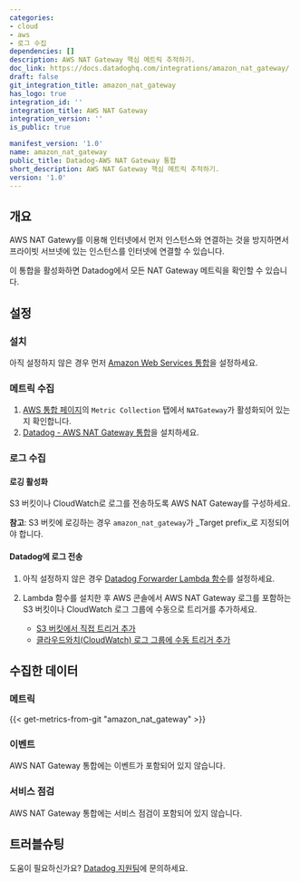 ```yaml
---
categories:
- cloud
- aws
- 로그 수집
dependencies: []
description: AWS NAT Gateway 핵심 메트릭 추적하기.
doc_link: https://docs.datadoghq.com/integrations/amazon_nat_gateway/
draft: false
git_integration_title: amazon_nat_gateway
has_logo: true
integration_id: ''
integration_title: AWS NAT Gateway
integration_version: ''
is_public: true

manifest_version: '1.0'
name: amazon_nat_gateway
public_title: Datadog-AWS NAT Gateway 통합
short_description: AWS NAT Gateway 핵심 메트릭 추적하기.
version: '1.0'
---
```


<!--  SOURCED FROM https://github.com/DataDog/dogweb -->
## 개요

AWS NAT Gatewy를 이용해 인터넷에서 먼저 인스턴스와 연결하는 것을 방지하면서 프라이빗 서브넷에 있는 인스턴스를 인터넷에 연결할 수 있습니다.

이 통합을 활성화하면 Datadog에서 모든 NAT Gateway 메트릭을 확인할 수 있습니다.

## 설정

### 설치

아직 설정하지 않은 경우 먼저 [Amazon Web Services 통합][1]을 설정하세요.

### 메트릭 수집

1. [AWS 통합 페이지][3]의 `Metric Collection` 탭에서 `NATGateway`가 활성화되어 있는지 확인합니다.
2. [Datadog - AWS NAT Gateway 통합][3]을 설치하세요.

### 로그 수집

#### 로깅 활성화

S3 버킷이나 CloudWatch로 로그를 전송하도록 AWS NAT Gateway를 구성하세요.

**참고**: S3 버킷에 로깅하는 경우 `amazon_nat_gateway`가 _Target prefix_로 지정되어야 합니다.

#### Datadog에 로그 전송

1. 아직 설정하지 않은 경우 [Datadog Forwarder Lambda 함수][4]를 설정하세요.
2. Lambda 함수를 설치한 후 AWS 콘솔에서 AWS NAT Gateway 로그를 포함하는 S3 버킷이나 CloudWatch 로그 그룹에 수동으로 트리거를 추가하세요.

    - [S3 버킷에서 직접 트리거 추가][5]
    - [클라우드와치(CloudWatch) 로그 그룹에 수동 트리거 추가][6]

## 수집한 데이터

### 메트릭
{{< get-metrics-from-git "amazon_nat_gateway" >}}


### 이벤트

AWS NAT Gateway 통합에는 이벤트가 포함되어 있지 않습니다.

### 서비스 점검

AWS NAT Gateway 통합에는 서비스 점검이 포함되어 있지 않습니다.

## 트러블슈팅

도움이 필요하신가요? [Datadog 지원팀][8]에 문의하세요.

[1]: https://docs.datadoghq.com/ko/integrations/amazon_web_services/
[2]: https://app.datadoghq.com/integrations/amazon-web-services
[3]: https://app.datadoghq.com/integrations/amazon-nat-gateway
[4]: https://docs.datadoghq.com/ko/logs/guide/forwarder/
[5]: https://docs.datadoghq.com/ko/integrations/amazon_web_services/?tab=allpermissions#collecting-logs-from-s3-buckets
[6]: https://docs.datadoghq.com/ko/integrations/amazon_web_services/?tab=allpermissions#collecting-logs-from-cloudwatch-log-group
[7]: https://github.com/DataDog/dogweb/blob/prod/integration/amazon_nat_gateway/amazon_nat_gateway_metadata.csv
[8]: https://docs.datadoghq.com/ko/help/
